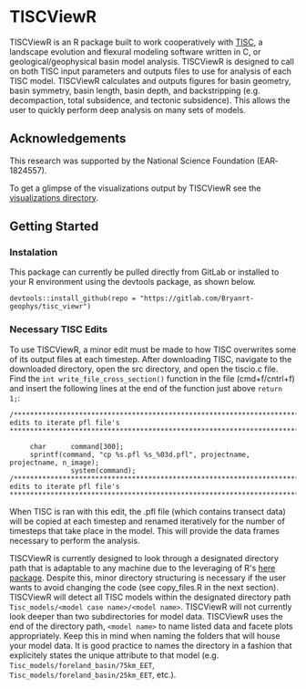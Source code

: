 # TISCViewR

TISCViewR is an R package built to work cooperatively with [TISC](https://github.com/danigeos/tisc), a landscape evolution and flexural modeling software written in C, or geological/geophysical basin model analysis. TISCViewR is designed to call on both TISC input parameters and outputs files to use for analysis of each TISC model. TISCViewR calculates and outputs figures for basin geometry, basin symmetry, basin length, basin depth, and backstripping (e.g. decompaction, total subsidence, and tectonic subsidence). This allows the user to quickly perform deep analysis on many sets of models.

## Acknowledgements
This research was supported by the National Science Foundation (EAR‐1824557).

To get a glimpse of the visualizations output by TISCViewR see the [visualizations directory](visualizations).

## Getting Started
### Instalation

This package can currently be pulled directly from GitLab or installed to your R environment using the devtools package, as shown below.
```
devtools::install_github(repo = "https://gitlab.com/Bryanrt-geophys/tisc_viewr")
```
### Necessary TISC Edits
To use TISCViewR, a minor edit must be made to how TISC overwrites some of its output files at each timestep. After downloading TISC, navigate to the downloaded directory, open the src directory, and open the tiscio.c file. Find the `int write_file_cross_section()` function in the file (cmd+f/cntrl+f) and insert the following lines at the end of the function just above `return 1;`:

```
/*****************************************************************************************
edits to iterate pfl file's
*****************************************************************************************/
 
     char      command[300];
     sprintf(command, "cp %s.pfl %s_%03d.pfl", projectname, projectname, n_image);
               system(command);
/*****************************************************************************************
edits to iterate pfl file's
*****************************************************************************************/
```
When TISC is ran with this edit, the .pfl file (which contains transect data) will be copied at each timestep and renamed iteratively for the number of timesteps that take place in the model. This will provide the data frames necessary to perform the analysis.

TISCViewR is currently designed to look through a designated directory path that is adaptable to any machine due to the leveraging of R's [here package](https://cran.r-project.org/web/packages/here/index.html). Despite this, minor directory structuring is necessary if the user wants to avoid changing the code (see copy_files.R in the next section). TISCViewR will detect all TISC models within the designated directory path `Tisc_models/<model case name>/<model name>`. TISCViewR will not currently look deeper than two subdirectories for model data. TISCViewR uses the end of the directory path, `<model name>` to name listed data and facete plots appropriately. Keep this in mind when naming the folders that will house your model data. It is good practice to names the directory in a fashion that explicitely states the unique attribute to that model (e.g. `Tisc_models/foreland_basin/75km_EET`, `Tisc_models/foreland_basin/25km_EET`, etc.).  
